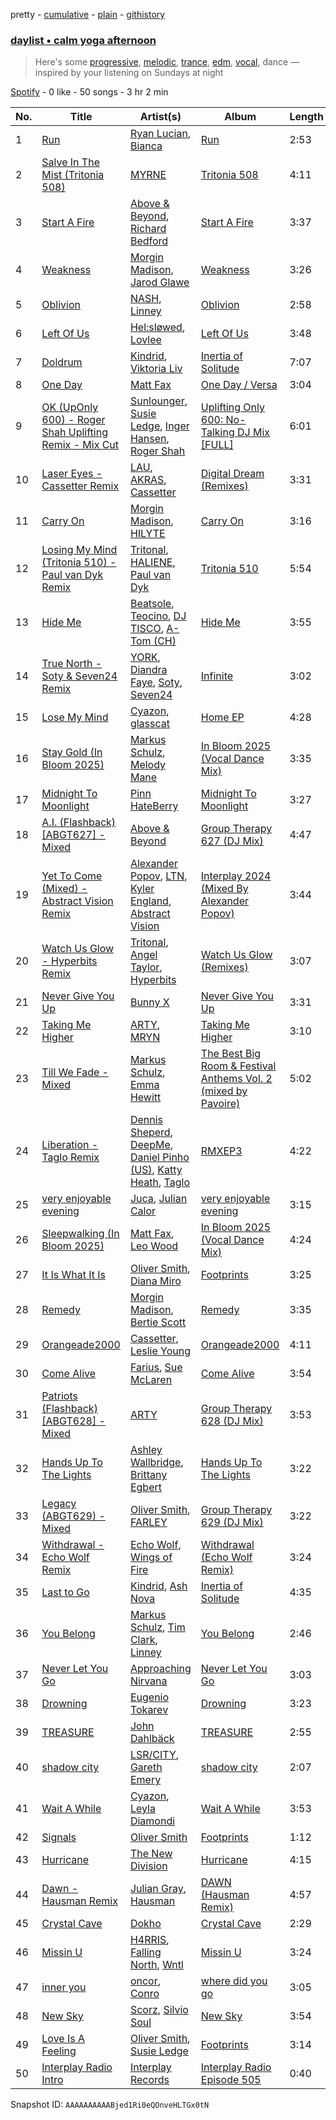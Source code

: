 pretty - [cumulative](/playlists/cumulative/37i9dQZF1EP6YuccBxUcC1.md) - [plain](/playlists/plain/37i9dQZF1EP6YuccBxUcC1) - [githistory](https://github.githistory.xyz/mdn522/spotify-playlist-archive/blob/main/playlists/plain/37i9dQZF1EP6YuccBxUcC1)

### [daylist • calm yoga afternoon](https://open.spotify.com/playlist/37i9dQZF1EP6YuccBxUcC1)

> Here's some <a href="spotify:playlist:37i9dQZF1EIgKzQF1LjWXm">progressive</a>, <a href="spotify:playlist:37i9dQZF1EIdfQgwgP0wD4">melodic</a>, <a href="spotify:playlist:37i9dQZF1EIgxYfnNpP3aP">trance</a>, <a href="spotify:playlist:37i9dQZF1EQp9BVPsNVof1">edm</a>, <a href="spotify:playlist:37i9dQZF1EIh63owXxL0BE">vocal</a>, dance — inspired by your listening on Sundays at night

[Spotify](https://open.spotify.com/user/spotify) - 0 like - 50 songs - 3 hr 2 min

| No. | Title | Artist(s) | Album | Length |
|---|---|---|---|---|
| 1 | [Run](https://open.spotify.com/track/5pxC1aBIkDAxa81jt71eeK) | [Ryan Lucian](https://open.spotify.com/artist/3G0LbPtRVV7lsCEJ4RDChX), [Bianca](https://open.spotify.com/artist/43BmOTbp0fKzSvC4YxykMl) | [Run](https://open.spotify.com/album/0wjTPw98ZQc3zFHjFuGuyI) | 2:53 |
| 2 | [Salve In The Mist \(Tritonia 508\)](https://open.spotify.com/track/70xun6k9RmIOTjTBjTIAeN) | [MYRNE](https://open.spotify.com/artist/41DKMtAnhVo7aDeluAHDJg) | [Tritonia 508](https://open.spotify.com/album/5pu0k2QdMV7kFzwLfAUyIj) | 4:11 |
| 3 | [Start A Fire](https://open.spotify.com/track/1JRT85GUkv47WyVRwnIEA9) | [Above & Beyond](https://open.spotify.com/artist/10gzBoINW3cLJfZUka8Zoe), [Richard Bedford](https://open.spotify.com/artist/5JbD3IL6449LrMT8ct6KTB) | [Start A Fire](https://open.spotify.com/album/7qViCh6TgkVwJJdIyKkCmi) | 3:37 |
| 4 | [Weakness](https://open.spotify.com/track/2svPUGQOkfTX3fwY7bMSlj) | [Morgin Madison](https://open.spotify.com/artist/1WrO4cGKIG6EgYqyHNReej), [Jarod Glawe](https://open.spotify.com/artist/6gzCf25nxnA68tQ3kJUEB4) | [Weakness](https://open.spotify.com/album/6n2dd68YgZ202knvld80nR) | 3:26 |
| 5 | [Oblivion](https://open.spotify.com/track/7226DXheo7UIwzshJEwNiB) | [NASH](https://open.spotify.com/artist/70Zt1rJ1BkEhCyJPY0wKIZ), [Linney](https://open.spotify.com/artist/0vomb9Zaob10lPzxBcIiNb) | [Oblivion](https://open.spotify.com/album/3Q3dGxm1rhGQKN501CDJzg) | 2:58 |
| 6 | [Left Of Us](https://open.spotify.com/track/70Qoe9CgHhBTQJkKLuGdD5) | [Hel:sløwed](https://open.spotify.com/artist/153wxN1mEz167KM0a34zss), [Lovlee](https://open.spotify.com/artist/0cPmf8oWIjuDXYrzsNFjj8) | [Left Of Us](https://open.spotify.com/album/6eCUTW4kxnG5UporA5xmYY) | 3:48 |
| 7 | [Doldrum](https://open.spotify.com/track/0QsZ6GRiH2GjIWoeozLyfo) | [Kindrid](https://open.spotify.com/artist/5ACAhZZPLo1ukYpA4jLO6u), [Viktoria Liv](https://open.spotify.com/artist/5ePZfOU4bYFj77uHonPa67) | [Inertia of Solitude](https://open.spotify.com/album/0lEU44IEBoEONvqDU8hEHc) | 7:07 |
| 8 | [One Day](https://open.spotify.com/track/1UvJhdLLzzqG44p8pUeJSF) | [Matt Fax](https://open.spotify.com/artist/1XgI1X3xjXCKRP1ZjhqgkV) | [One Day / Versa](https://open.spotify.com/album/2ESvrM4SHNcFzicMoxbCdn) | 3:04 |
| 9 | [OK \(UpOnly 600\) \- Roger Shah Uplifting Remix \- Mix Cut](https://open.spotify.com/track/1O7pOQyZudXrwTEodCD8UV) | [Sunlounger](https://open.spotify.com/artist/39xJyKl2iYCAQywsUk4aWg), [Susie Ledge](https://open.spotify.com/artist/2IuTspiSwgQQs4LmvNSBIZ), [Inger Hansen](https://open.spotify.com/artist/0UKTzJp3QHrexQZeyw8DQq), [Roger Shah](https://open.spotify.com/artist/3dAnWbqTzCOK1jdiK2v3gI) | [Uplifting Only 600: No\-Talking DJ Mix \[FULL\]](https://open.spotify.com/album/12GSGSlglZcAIYP3pubrhg) | 6:01 |
| 10 | [Laser Eyes \- Cassetter Remix](https://open.spotify.com/track/310AD47ZKDjyQLgPYFMUJS) | [LAU](https://open.spotify.com/artist/3i1ZPTMkrfR7cAHBY77Bz4), [AKRAS](https://open.spotify.com/artist/526l83JGpr5wgOKWHVSnWN), [Cassetter](https://open.spotify.com/artist/6rzOP8pWzUuXlniCGCtrcE) | [Digital Dream \(Remixes\)](https://open.spotify.com/album/6wNbRaY68XyJOHxkEIHTzU) | 3:31 |
| 11 | [Carry On](https://open.spotify.com/track/767xI0M6HKLhOshwVYDXSt) | [Morgin Madison](https://open.spotify.com/artist/1WrO4cGKIG6EgYqyHNReej), [HILYTE](https://open.spotify.com/artist/4sElZwvStUkR2gFNypRwee) | [Carry On](https://open.spotify.com/album/0S32QUVDtQn39QFZmpCWh4) | 3:16 |
| 12 | [Losing My Mind \(Tritonia 510\) \- Paul van Dyk Remix](https://open.spotify.com/track/7kVXuSQcoyRpjtC4qHcCQY) | [Tritonal](https://open.spotify.com/artist/521qvhdobR0GzhvU6TFw76), [HALIENE](https://open.spotify.com/artist/1sKIizVYeHkGy7Tjmn9QRj), [Paul van Dyk](https://open.spotify.com/artist/7wU1naftD3lNq7rNsiDvOR) | [Tritonia 510](https://open.spotify.com/album/7b3y0xnrCyzB5wsouWvPry) | 5:54 |
| 13 | [Hide Me](https://open.spotify.com/track/7aSUHMo1obaQPKWI7hgK6f) | [Beatsole](https://open.spotify.com/artist/6Gs2jNsD9XkEYUJZOSx4qk), [Teocino](https://open.spotify.com/artist/1C0AruDDrzhQ5YXITIyos9), [DJ TISCO](https://open.spotify.com/artist/52g7ZWlWaf2yqLchy2XuTh), [A\-Tom \(CH\)](https://open.spotify.com/artist/5JcX7RIB0Ugj2fmxaKFTdm) | [Hide Me](https://open.spotify.com/album/1HeLgtDbC6N2YTgJV0AC0a) | 3:55 |
| 14 | [True North \- Soty & Seven24 Remix](https://open.spotify.com/track/2s1GN0AFdl427sgLGyqmy5) | [YORK](https://open.spotify.com/artist/20L5MecnuNujUE6imrfK0Q), [Diandra Faye](https://open.spotify.com/artist/5gdYdbKxGw2Mq25TfsmH6q), [Soty](https://open.spotify.com/artist/3yGtQC1LthTT17CCXb9adZ), [Seven24](https://open.spotify.com/artist/5IXYo9w7gGGHL9djeFyFi7) | [Infinite](https://open.spotify.com/album/6BhHiGdMkVuoxki0s8MAha) | 3:02 |
| 15 | [Lose My Mind](https://open.spotify.com/track/5mhmVBHLfoJIoCwXu6fufo) | [Cyazon](https://open.spotify.com/artist/7yiGQoPOHVrr5LGKf5VwP8), [glasscat](https://open.spotify.com/artist/1iZIgKdk4aQdTSupTIcRSQ) | [Home EP](https://open.spotify.com/album/2WKwCyTAcYjHvW3ZnVhgjD) | 4:28 |
| 16 | [Stay Gold \(In Bloom 2025\)](https://open.spotify.com/track/5fmaS56i3vfcQDGFjchmPl) | [Markus Schulz](https://open.spotify.com/artist/6OO0PboZcIWUWL7j2IyeoL), [Melody Mane](https://open.spotify.com/artist/48gbf4ARAxb4gb6dsQrSF7) | [In Bloom 2025 \(Vocal Dance Mix\)](https://open.spotify.com/album/1miHvScFVSB4qB14lalyeI) | 3:35 |
| 17 | [Midnight To Moonlight](https://open.spotify.com/track/3hQrGYRWkM0M9KVTWCkZKX) | [Pinn HateBerry](https://open.spotify.com/artist/0weAAinyJFsbn5Pz2j38ly) | [Midnight To Moonlight](https://open.spotify.com/album/570RsiseTEZxikNh4tPmBG) | 3:27 |
| 18 | [A.I\. \(Flashback\) \[ABGT627\] \- Mixed](https://open.spotify.com/track/1a5LhrMdfiwiE3gMKVrtZl) | [Above & Beyond](https://open.spotify.com/artist/10gzBoINW3cLJfZUka8Zoe) | [Group Therapy 627 \(DJ Mix\)](https://open.spotify.com/album/7cv1HlDHEyGX6WQKGQlmdE) | 4:47 |
| 19 | [Yet To Come \(Mixed\) \- Abstract Vision Remix](https://open.spotify.com/track/6YCBJeFzo5fYSDAUXxYvAx) | [Alexander Popov](https://open.spotify.com/artist/4zNhfG6i4QlfUuzt1hBGu2), [LTN](https://open.spotify.com/artist/2IK99qf3aYxFWkgCkc7kQ3), [Kyler England](https://open.spotify.com/artist/6YvjlSVLWjXqSvATafQkSK), [Abstract Vision](https://open.spotify.com/artist/38ll04WO5aX23GmDvdneOr) | [Interplay 2024 \(Mixed By Alexander Popov\)](https://open.spotify.com/album/772ix1AJhRhey7z2y60sg5) | 3:44 |
| 20 | [Watch Us Glow \- Hyperbits Remix](https://open.spotify.com/track/0Bn0J79iBTpo64euvSpB8D) | [Tritonal](https://open.spotify.com/artist/521qvhdobR0GzhvU6TFw76), [Angel Taylor](https://open.spotify.com/artist/6D5xkX8ecb4bGccXqtDI63), [Hyperbits](https://open.spotify.com/artist/5HYYXGs19FM9JuSjmoE88Y) | [Watch Us Glow \(Remixes\)](https://open.spotify.com/album/75wlj5vLmQ018IRS911tEp) | 3:07 |
| 21 | [Never Give You Up](https://open.spotify.com/track/1Dl3FlKnvlMY14SDOFCvXo) | [Bunny X](https://open.spotify.com/artist/1Jm30qu7cd4QfXkJSoYL6y) | [Never Give You Up](https://open.spotify.com/album/50D1BwhQgkjSijBKZy6N55) | 3:31 |
| 22 | [Taking Me Higher](https://open.spotify.com/track/0UoiboSXdV8r2Yd40Oho08) | [ARTY](https://open.spotify.com/artist/1rSGNXhhYuWoq9BEz5DZGO), [MRYN](https://open.spotify.com/artist/6nvB3AlAAvRl4OGvPOPsMR) | [Taking Me Higher](https://open.spotify.com/album/3nKZqNHlPc7Vof0KMzIlVT) | 3:10 |
| 23 | [Till We Fade \- Mixed](https://open.spotify.com/track/0lD3S4u6fDgMR5QiBvhapP) | [Markus Schulz](https://open.spotify.com/artist/6OO0PboZcIWUWL7j2IyeoL), [Emma Hewitt](https://open.spotify.com/artist/1t65YxEAtU3iii6bCzSGF8) | [The Best Big Room & Festival Anthems Vol\. 2 \(mixed by Pavoire\)](https://open.spotify.com/album/1u8nPSVYjGLbxGgGNrJpOr) | 5:02 |
| 24 | [Liberation \- Taglo Remix](https://open.spotify.com/track/6WQNHkcjfvdn2zK0MP9zDy) | [Dennis Sheperd](https://open.spotify.com/artist/1wzytoanlxHqWXGCpUxnbY), [DeepMe](https://open.spotify.com/artist/5HeLw0rQ24nui6wcEQeLly), [Daniel Pinho \(US\)](https://open.spotify.com/artist/4Jn2BlQGUmQN1Ex9rGn0iS), [Katty Heath](https://open.spotify.com/artist/31cvPCTwxqNl84W1pMYUtv), [Taglo](https://open.spotify.com/artist/4dQDfHDSlal2ceGhs4ZQTD) | [RMXEP3](https://open.spotify.com/album/2Q4QCnTwslSr7zybHT1UDl) | 4:22 |
| 25 | [very enjoyable evening](https://open.spotify.com/track/43lXVAU0IBVp7hmyg4kJXu) | [Juca](https://open.spotify.com/artist/3Qah1qzqAqseryBmtlN7Zz), [Julian Calor](https://open.spotify.com/artist/2y8eOaQNjiIuITkz6zGfgL) | [very enjoyable evening](https://open.spotify.com/album/73ajXy40CgPvZs02Xaw1wW) | 3:15 |
| 26 | [Sleepwalking \(In Bloom 2025\)](https://open.spotify.com/track/034VEF1XyK6mQOr2qMJOVk) | [Matt Fax](https://open.spotify.com/artist/1XgI1X3xjXCKRP1ZjhqgkV), [Leo Wood](https://open.spotify.com/artist/58vAPzbpMZAVTHWA1KT68B) | [In Bloom 2025 \(Vocal Dance Mix\)](https://open.spotify.com/album/1miHvScFVSB4qB14lalyeI) | 4:24 |
| 27 | [It Is What It Is](https://open.spotify.com/track/13E6HraFQZ1tRUoeK4mAvH) | [Oliver Smith](https://open.spotify.com/artist/2Npo4Cfm48M2uKlvxiXMic), [Diana Miro](https://open.spotify.com/artist/7HKB2dr6EceAJM8xRlXYlK) | [Footprints](https://open.spotify.com/album/3lD2gx9qt85wDmbYOc1lar) | 3:25 |
| 28 | [Remedy](https://open.spotify.com/track/4wMTGyAg3MR955s8UGJbNx) | [Morgin Madison](https://open.spotify.com/artist/1WrO4cGKIG6EgYqyHNReej), [Bertie Scott](https://open.spotify.com/artist/2m0xNVRx1tAHY3pfNXt7Ro) | [Remedy](https://open.spotify.com/album/4Cay5I8yphO2vIoFBe44z3) | 3:35 |
| 29 | [Orangeade2000](https://open.spotify.com/track/3goL2b9Uf2cYdijhGsMM19) | [Cassetter](https://open.spotify.com/artist/6rzOP8pWzUuXlniCGCtrcE), [Leslie Young](https://open.spotify.com/artist/2uJqKCdA0SUQC8kJ6KmWAP) | [Orangeade2000](https://open.spotify.com/album/1VaLzzQEdI7oOVVPcPt64A) | 4:11 |
| 30 | [Come Alive](https://open.spotify.com/track/4k1yZESM57UvOlncitFAIr) | [Farius](https://open.spotify.com/artist/76hZkywgIhbcrNft5bToXZ), [Sue McLaren](https://open.spotify.com/artist/7AzAtQ0LFRXazvHMDx620D) | [Come Alive](https://open.spotify.com/album/3pFiUQdGbhCkswKiJxDJ06) | 3:54 |
| 31 | [Patriots \(Flashback\) \[ABGT628\] \- Mixed](https://open.spotify.com/track/6C65rnCvJHiX1caeURA72X) | [ARTY](https://open.spotify.com/artist/1rSGNXhhYuWoq9BEz5DZGO) | [Group Therapy 628 \(DJ Mix\)](https://open.spotify.com/album/15X6kK8tXMvsLKGuRQE4B4) | 3:53 |
| 32 | [Hands Up To The Lights](https://open.spotify.com/track/0K6asdgs5nvFq473ilycFA) | [Ashley Wallbridge](https://open.spotify.com/artist/4hNpdlfPY7R51u4FEkBxJG), [Brittany Egbert](https://open.spotify.com/artist/1mQw28X8O2WndUUfZuZKgv) | [Hands Up To The Lights](https://open.spotify.com/album/7beUroThZGpKwMtWiVLWvv) | 3:22 |
| 33 | [Legacy \(ABGT629\) \- Mixed](https://open.spotify.com/track/6zE3CZ07FMsqmrDTswd5qu) | [Oliver Smith](https://open.spotify.com/artist/2Npo4Cfm48M2uKlvxiXMic), [FARLEY](https://open.spotify.com/artist/7uYA1SvZLemlrGJxyqdf4O) | [Group Therapy 629 \(DJ Mix\)](https://open.spotify.com/album/3UOPDiiV566Lu0mwaXQkQQ) | 3:22 |
| 34 | [Withdrawal \- Echo Wolf Remix](https://open.spotify.com/track/1AIPxJnYqqG67AYfXWs9xC) | [Echo Wolf](https://open.spotify.com/artist/60ZQkaf0EkOhPZOKlwYv5s), [Wings of Fire](https://open.spotify.com/artist/37d6kKgErHGDoSuoDpoRoq) | [Withdrawal \(Echo Wolf Remix\)](https://open.spotify.com/album/7uDAKnZ8Xa3gIHX2QtBfQ3) | 3:24 |
| 35 | [Last to Go](https://open.spotify.com/track/4ykhODfPAgcRWZXWMxv24U) | [Kindrid](https://open.spotify.com/artist/5ACAhZZPLo1ukYpA4jLO6u), [Ash Nova](https://open.spotify.com/artist/0FAjfnZoYYn9rnVBW0pKv8) | [Inertia of Solitude](https://open.spotify.com/album/0lEU44IEBoEONvqDU8hEHc) | 4:35 |
| 36 | [You Belong](https://open.spotify.com/track/5Qc8QoGXGSKbvio0IhjCCn) | [Markus Schulz](https://open.spotify.com/artist/6OO0PboZcIWUWL7j2IyeoL), [Tim Clark](https://open.spotify.com/artist/40OJq58FfNTxJsJsC0fgXM), [Linney](https://open.spotify.com/artist/0vomb9Zaob10lPzxBcIiNb) | [You Belong](https://open.spotify.com/album/3K2D38GA0f8lcdMBaYZg9P) | 2:46 |
| 37 | [Never Let You Go](https://open.spotify.com/track/7bHjjnPDyHjUUxUspmqZC6) | [Approaching Nirvana](https://open.spotify.com/artist/3sS2Q1UZuUXL7TZSbQumDI) | [Never Let You Go](https://open.spotify.com/album/0nfmwsB7cvi0u1JOhHwtRf) | 3:03 |
| 38 | [Drowning](https://open.spotify.com/track/4hNW9JZPeU5Kcqz2xB0rJN) | [Eugenio Tokarev](https://open.spotify.com/artist/0ExSQUT5mJ2vFIBe7GqLM4) | [Drowning](https://open.spotify.com/album/1Dm3p2tlA5Whfw5ILESllH) | 3:23 |
| 39 | [TREASURE](https://open.spotify.com/track/4gaDVTSAbRxIJxnU26hczZ) | [John Dahlbäck](https://open.spotify.com/artist/15xvsJMf8phaNa1LYvL9Qv) | [TREASURE](https://open.spotify.com/album/4qT8p8RIOMUPJNIwokeucf) | 2:55 |
| 40 | [shadow city](https://open.spotify.com/track/1SS2p186NpIHSO2AZKRZdn) | [LSR/CITY](https://open.spotify.com/artist/0YQ22xAzgefaKw8vKCAEp2), [Gareth Emery](https://open.spotify.com/artist/0hprEC0nsWuQPSHag1O2Vi) | [shadow city](https://open.spotify.com/album/76zmIai1VNeCOHJMmvR4ir) | 2:07 |
| 41 | [Wait A While](https://open.spotify.com/track/54BAfZ6Kkm5ZN4K7JdxXdl) | [Cyazon](https://open.spotify.com/artist/7yiGQoPOHVrr5LGKf5VwP8), [Leyla Diamondi](https://open.spotify.com/artist/0Ic8NW2XnSVcTwkrM6eLyw) | [Wait A While](https://open.spotify.com/album/7fAeJWPpU5GSDNHXZNkGiC) | 3:53 |
| 42 | [Signals](https://open.spotify.com/track/1Pwao2hEsfWTUAs2QHxYA8) | [Oliver Smith](https://open.spotify.com/artist/2Npo4Cfm48M2uKlvxiXMic) | [Footprints](https://open.spotify.com/album/3lD2gx9qt85wDmbYOc1lar) | 1:12 |
| 43 | [Hurricane](https://open.spotify.com/track/3DYeLkSDkVYRMM8JnJhRGj) | [The New Division](https://open.spotify.com/artist/1Cb9Edoxp02mgY0VWVlwQo) | [Hurricane](https://open.spotify.com/album/1bGmEGhp6AqfuAkCLbqvnT) | 4:15 |
| 44 | [Dawn \- Hausman Remix](https://open.spotify.com/track/6sMPxApOqDVwZaYzgTA0Wh) | [Julian Gray](https://open.spotify.com/artist/7zgYgOlFA5NRLumUDzKSVN), [Hausman](https://open.spotify.com/artist/1jD9rZnKHp1tqnYMxSxkiQ) | [DAWN \(Hausman Remix\)](https://open.spotify.com/album/5xZNOc9F9lyWq27XnlGJWX) | 4:57 |
| 45 | [Crystal Cave](https://open.spotify.com/track/5Vu7U8dOSZFfWlLTyPXhUS) | [Dokho](https://open.spotify.com/artist/5m62yqRUbEgCFNLKLlHkXM) | [Crystal Cave](https://open.spotify.com/album/1pdQbefpBh3GisI3fDW59T) | 2:29 |
| 46 | [Missin U](https://open.spotify.com/track/4NMf3NdrCQVHLuRVF0PKSs) | [H4RRIS](https://open.spotify.com/artist/0B93F8wNkvt3Md9FYNsOzd), [Falling North](https://open.spotify.com/artist/4kLMqs7ECFydJLPlfDnEe5), [Wntl](https://open.spotify.com/artist/3LzOMaYImO2sOSXFrfJApp) | [Missin U](https://open.spotify.com/album/1CwuC9Gu3RehqbJtYfKfW0) | 3:24 |
| 47 | [inner you](https://open.spotify.com/track/4KTSUcEYZ1x0cY1TIMMqNR) | [oncor](https://open.spotify.com/artist/63xSD9oz9Y7hM7HXCSEydX), [Conro](https://open.spotify.com/artist/1BAdSa5cdtCNLbvT7gWmtJ) | [where did you go](https://open.spotify.com/album/6pZUtqnGuOECXYvYiKAabd) | 3:05 |
| 48 | [New Sky](https://open.spotify.com/track/3zIsVdsQgrZYrOgayApaUx) | [Scorz](https://open.spotify.com/artist/2WSmz7fObdRrG8ZTXz7kcn), [Silvio Soul](https://open.spotify.com/artist/37HzkmPYDZbgjgB9Ont3TE) | [New Sky](https://open.spotify.com/album/0OgXlaGMgIG83bg0U6V1WU) | 3:54 |
| 49 | [Love Is A Feeling](https://open.spotify.com/track/0tL8uugcI2TgXSWUU7Et2D) | [Oliver Smith](https://open.spotify.com/artist/2Npo4Cfm48M2uKlvxiXMic), [Susie Ledge](https://open.spotify.com/artist/2IuTspiSwgQQs4LmvNSBIZ) | [Footprints](https://open.spotify.com/album/3lD2gx9qt85wDmbYOc1lar) | 3:14 |
| 50 | [Interplay Radio Intro](https://open.spotify.com/track/4HoBdEbh06cZ8HE6nXbo6o) | [Interplay Records](https://open.spotify.com/artist/0e11VHbS26W0oNGZflYPeL) | [Interplay Radio Episode 505](https://open.spotify.com/album/2O7YkpcRNncEXdFgOMUuq7) | 0:40 |

Snapshot ID: `AAAAAAAAAABjed1Ri0eQOnveHLTGx0tN`
